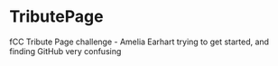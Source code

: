 # TributePage
fCC Tribute Page challenge - Amelia Earhart
trying to get started, and finding GitHub very confusing
